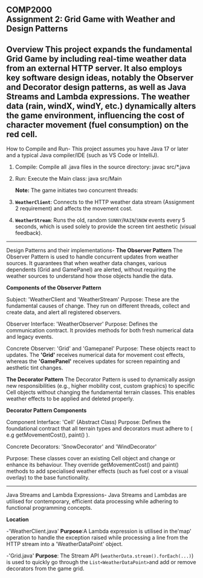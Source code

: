 COMP2000  
Assignment 2: Grid Game with Weather and Design Patterns
-----------------------------------------------------------------------------------------------------------------------------
Overview
This project expands the fundamental Grid Game by including real-time weather data from an external HTTP 
server. It also employs key software design ideas, notably the Observer and Decorator design patterns,
as well as Java Streams and Lambda expressions.
The weather data (rain, windX, windY, etc.) dynamically alters the game environment, 
influencing the cost of character movement (fuel consumption) on the red cell.
-----------------------------------------------------------------------------------------------------------------------------
How to Compile and Run-
This project assumes you have Java 17 or later and a typical Java compiler/IDE (such as VS Code or IntelliJ).

1. Compile: Compile all .java files in the source directory:
 javac src/*.java
2. Run: Execute the Main class:
   java src/Main
   
   **Note:** The game initiates two concurrent threads:
1.  **`WeatherClient`**: Connects to the HTTP weather data stream (Assignment 2 requirement)
   and affects the movement cost.
2. **`WeatherStream`**: Runs the old, random `SUNNY`/`RAIN`/`SNOW` events every 5 seconds,
   which is used solely to provide the screen tint aesthetic (visual feedback).

------------------------------------------------------------------------------------------------------------------------------
Design Patterns and their implementations-
**The Observer Pattern**
The Observer Pattern is used to handle concurrent updates from weather sources.  It guarantees that when weather data changes, various dependents (Grid and GamePanel) are alerted, without requiring the weather sources to understand how those objects handle the data.

**Components of the Observer Pattern**

Subject: 'WeatherClient and 'WeatherStream'
Purpose: These are the fundamental causes of change.  They run on different threads, collect and create data, and alert all registered observers.

Observer Interface: 'WeatherObserver'
Purpose: Defines the communication contract.  It provides methods for both fresh numerical data and legacy events.

Concrete Observer: 'Grid' and 'Gamepanel'
Purpose: These objects react to updates.  The **'Grid'** receives numerical data for movement cost effects, whereas the **'GamePanel'** receives updates for screen repainting and aesthetic tint changes.

**The Decorator Pattern**
The Decorator Pattern is used to dynamically assign new responsibilities (e.g., higher mobility cost, custom graphics) to specific Cell objects without changing the fundamental terrain classes.  This enables weather effects to be applied and deleted properly.

**Decorator Pattern Components**

Component Interface: 'Cell' (Abstract Class)
Purpose: Defines the foundational contract that all terrain types and decorators must adhere to ( e.g getMovementCost(), paint() ).

Concrete Decorators: 'SnowDecorator' and 'WindDecorator'

Purpose: These classes cover an existing Cell object and change or enhance its behaviour.  They override getMovementCost() and paint() methods to add specialised weather effects (such as fuel cost or a visual overlay) to the base functionality.

---------------------------------------------------------------------------------------------------------------------------
Java Streams and Lambda Expressions-
Java Streams and Lambdas are utilised for contemporary, efficient data processing while adhering to functional programming concepts.

**Location**

-'WeatherClient.java'
**Purpose**:A Lambda expression is utilised in the'map' operation to handle the exception raised while processing a line from the HTTP stream into a 'WeatherDataPoint' object.

-'Grid.java'
**Purpose**: The Stream API (`weatherData.stream().forEach(...)`) is used to quickly go through the `List<WeatherDataPoint>`and add or remove decorators from the game grid.



